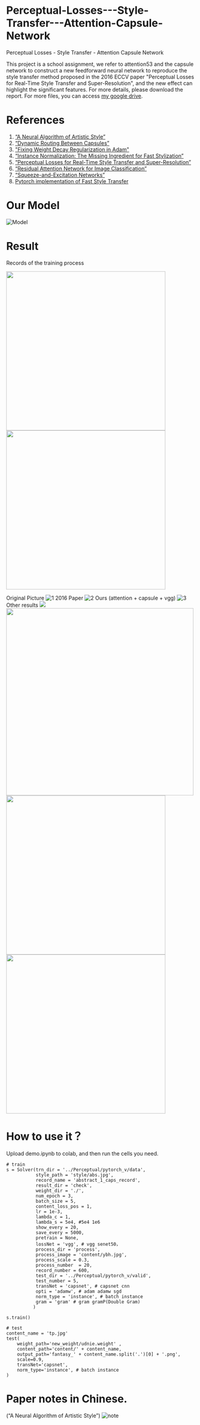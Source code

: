 # Perceptual-Losses---Style-Transfer---Attention-Capsule-Network
Perceptual Losses - Style Transfer - Attention Capsule Network

This project is a school assignment, we refer to attention53 and the capsule network to construct a new feedforward neural network to reproduce the style transfer method proposed in the 2016 ECCV paper "Perceptual Losses for Real-Time Style Transfer and Super-Resolution", and the new effect can highlight the significant features.
For more details, please download the report.
For more files, you can access [my google drive](https://drive.google.com/open?id=1CbY5-lACB-DyZJtiQv6WRlkgkjZBrC8e).

# References
1. [“A Neural Algorithm of Artistic Style”](https://arxiv.org/pdf/1508.06576.pdf)
2. [“Dynamic Routing Between Capsules”](https://arxiv.org/abs/1710.09829)
3. ["Fixing Weight Decay Regularization in Adam"](https://arxiv.org/abs/1711.05101)
4. [“Instance Normalization: The Missing Ingredient for Fast Stylization”](https://arxiv.org/abs/1607.08022)
5. [“Perceptual Losses for Real-Time Style Transfer and Super-Resolution”](https://arxiv.org/abs/1603.08155)
6. [“Residual Attention Network for Image Classification”](https://arxiv.org/pdf/1704.06904.pdf)
7. [“Squeeze-and-Excitation Networks”](https://arxiv.org/abs/1709.01507)
8. [Pytorch implementation of Fast Style Transfer](https://github.com/eveningglow/fast-style-transfer-pytorch)
# Our Model
![Model](pics/model.png)
# Result
Records of the training process

<img src="pics/1545132249292.gif" width="425" /> <img src="pics/1544722560432.gif" width="425" />

Original Picture
![1](pics/ybhpp.png)
2016 Paper
![2](pics/ybh_s.png)
Ours (attention + capsule + vgg)
![3](pics/capsnet_vgg_ybh.png)
Other results
<img src="pics/sqfwgroup.png"/>
<img src="pics/udnie_sqfwgroup.png" height="500"/>
<img src="pics/wqz.jpg" width="425" />
<img src="pics/candy_wqz.png" width="425" />
# How to use it？
Upload demo.ipynb to colab, and then run the cells you need.
```
# train
s = Solver(trn_dir = '../Perceptual/pytorch_v/data',
           style_path = 'style/abs.jpg', 
           record_name = 'abstract_1_caps_record',
           result_dir = 'check', 
           weight_dir = './',
           num_epoch = 3,
           batch_size = 5,
           content_loss_pos = 1,
           lr = 1e-3,
           lambda_c = 1,
           lambda_s = 5e4, #5e4 1e6
           show_every = 20,
           save_every = 5000,
           pretrain = None,
           lossNet = 'vgg', # vgg senet50， 
           process_dir = 'process', 
           process_image = 'content/ybh.jpg', 
           process_scale = 0.3, 
           process_number  = 20, 
           record_number = 600,
           test_dir = '../Perceptual/pytorch_v/valid',
           test_number = 5,
           transNet = 'capsnet', # capsnet cnn
           opti = 'adamw', # adam adamw sgd
           norm_type = 'instance', # batch instance
           gram = 'gram' # gram gramP(Double Gram)
          )

s.train()

# test
content_name = 'tp.jpg'
test(
    weight_path='new_weight/udnie.weight' ,
    content_path='content/' + content_name, 
    output_path='fantasy_' + content_name.split('.')[0] + '.png',
    scale=0.9,
    transNet='capsnet',
    norm_type='instance', # batch instance
)
```
# Paper notes in Chinese.
(“A Neural Algorithm of Artistic Style”)
![note](pics/note.jpg)

